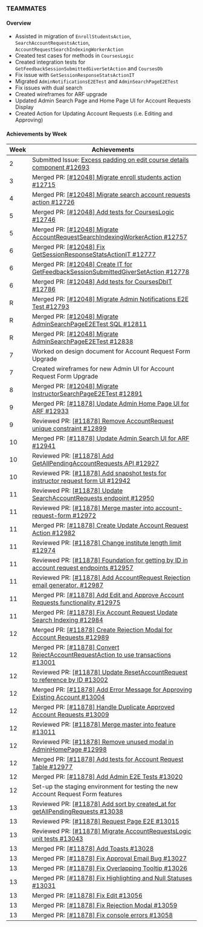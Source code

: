 ### TEAMMATES

#### Overview

* Assisted in migration of `EnrollStudentsAction`, `SearchAccountRequestsAction`, `AccountRequestSearchIndexingWorkerAction`
* Created test cases for methods in `CoursesLogic`
* Created integration tests for `GetFeedbackSessionSubmittedGiverSetAction` and `CoursesDb`
* Fix issue with `GetSessionResponseStatsActionIT`
* Migrated `AdminNotificationsE2ETest` and `AdminSearchPageE2ETest`
* Fix issues with dual search
* Created wireframes for ARF upgrade
* Updated Admin Search Page and Home Page UI for Account Requests Display
* Created Action for Updating Account Requests (i.e. Editing and Approving)

#### Achievements by Week

| Week | Achievements |
| ---- | ------------ |
| 2 | Submitted Issue: [Excess padding on edit course details component #12693](https://github.com/TEAMMATES/teammates/issues/12693) |
| 3 | Merged PR: [[#12048] Migrate enroll students action #12715](https://github.com/TEAMMATES/teammates/pull/12715) |
| 4 | Merged PR: [[#12048] Migrate search account requests action #12726](https://github.com/TEAMMATES/teammates/pull/12726) |
| 5 | Merged PR: [[#12048] Add tests for CoursesLogic #12746](https://github.com/TEAMMATES/teammates/pull/12746) |
| 5 | Merged PR: [[#12048] Migrate AccountRequestSearchIndexingWorkerAction #12757](https://github.com/TEAMMATES/teammates/pull/12757) |
| 6 | Merged PR: [[#12048] Fix GetSessionResponseStatsActionIT #12777](https://github.com/TEAMMATES/teammates/pull/12777) |
| 6 | Merged PR: [[#12048] Create IT for GetFeedbackSessionSubmittedGiverSetAction #12778](https://github.com/TEAMMATES/teammates/pull/12778) |
| 6 | Merged PR: [[#12048] Add tests for CoursesDbIT #12786](https://github.com/TEAMMATES/teammates/pull/12786) |
| R | Merged PR: [[#12048] Migrate Admin Notifications E2E Test #12793](https://github.com/TEAMMATES/teammates/pull/12793) |
| R | Merged PR: [[#12048] Migrate AdminSearchPageE2ETest SQL #12811](https://github.com/TEAMMATES/teammates/pull/12811) |
| R | Merged PR: [[#12048] Migrate AdminSearchPageE2ETest #12838](https://github.com/TEAMMATES/teammates/pull/12838) |
| 7 | Worked on design document for Account Request Form Upgrade |
| 7 | Created wireframes for new Admin UI for Account Request Form Upgrade |
| 8 | Merged PR: [[#12048] Migrate InstructorSearchPageE2ETest #12891](https://github.com/TEAMMATES/teammates/pull/12891) |
| 9 | Merged PR: [[#11878] Update Admin Home Page UI for ARF #12933](https://github.com/TEAMMATES/teammates/pull/12933) |
| 9 | Reviewed PR: [[#11878] Remove AccountRequest unique constraint #12899](https://github.com/TEAMMATES/teammates/pull/12899) |
| 10 | Merged PR: [[#11878] Update Admin Search UI for ARF #12941](https://github.com/TEAMMATES/teammates/pull/12941) |
| 10 | Reviewed PR: [[#11878] Add GetAllPendingAccountRequests API #12927](https://github.com/TEAMMATES/teammates/pull/12927) |
| 10 | Reviewed PR: [[#11878] Add snapshot tests for instructor request form UI #12942](https://github.com/TEAMMATES/teammates/pull/12942) |
| 11 | Reviewed PR: [[#11878] Update SearchAccountRequests endpoint #12950](https://github.com/TEAMMATES/teammates/pull/12950) |
| 11 | Reviewed PR: [[#11878] Merge master into account-request-form #12972](https://github.com/TEAMMATES/teammates/pull/12972) |
| 11 | Merged PR: [[#11878] Create Update Account Request Action #12982](https://github.com/TEAMMATES/teammates/pull/12982) |
| 11 | Reviewed PR: [[#11878] Change institute length limit #12974](https://github.com/TEAMMATES/teammates/pull/12974) |
| 11 | Reviewed PR: [[#11878] Foundation for getting by ID in account request endpoints #12957](https://github.com/TEAMMATES/teammates/pull/12957) |
| 11 | Reviewed PR: [[#11878] Add AccountRequest Rejection email generator. #12987](https://github.com/TEAMMATES/teammates/pull/12987) |
| 11 | Merged PR: [[#11878] Add Edit and Approve Account Requests functionality #12975](https://github.com/TEAMMATES/teammates/pull/12975) |
| 11 | Merged PR: [[#11878] Fix Account Request Update Search Indexing #12984](https://github.com/TEAMMATES/teammates/pull/12984) |
| 12 | Merged PR: [[#11878] Create Rejection Modal for Account Requests #12989](https://github.com/TEAMMATES/teammates/pull/12989) |
| 12 | Merged PR: [[#11878] Convert RejectAccountRequestAction to use transactions #13001](https://github.com/TEAMMATES/teammates/pull/13001) |
| 12 | Reviewed PR: [[#11878] Update ResetAccountRequest to reference by ID #13002](https://github.com/TEAMMATES/teammates/pull/13002) |
| 12 | Merged PR: [[#11878] Add Error Message for Approving Existing Account #13004](https://github.com/TEAMMATES/teammates/pull/13004) |
| 12 | Merged PR: [[#11878] Handle Duplicate Approved Account Requests #13009](https://github.com/TEAMMATES/teammates/pull/13009) |
| 12 | Reviewed PR: [[#11878] Merge master into feature #13011](https://github.com/TEAMMATES/teammates/pull/13011) |
| 12 | Reviewed PR: [[#11878] Remove unused modal in AdminHomePage #12998](https://github.com/TEAMMATES/teammates/pull/12998) |
| 12 | Merged PR: [[#11878] Add tests for Account Request Table #12977](https://github.com/TEAMMATES/teammates/pull/12977) |
| 12 | Merged PR: [[#11878] Add Admin E2E Tests #13020](https://github.com/TEAMMATES/teammates/pull/13020) |
| 12 | Set-up the staging environment for testing the new Account Request Form features |
| 13 | Reviewed PR: [[#11878] Add sort by created_at for getAllPendingRequests #13038](https://github.com/TEAMMATES/teammates/pull/13038) |
| 13 | Reviewed PR: [[#11878] Request Page E2E #13015](https://github.com/TEAMMATES/teammates/pull/13015) |
| 13 | Reviewed PR: [[#11878] Migrate AccountRequestsLogic unit tests #13043](https://github.com/TEAMMATES/teammates/pull/13043) |
| 13 | Merged PR: [[#11878] Add Toasts #13028](https://github.com/TEAMMATES/teammates/pull/13028) |
| 13 | Merged PR: [[#11878] Fix Approval Email Bug #13027](https://github.com/TEAMMATES/teammates/pull/13027) |
| 13 | Merged PR: [[#11878] Fix Overlapping Tooltip #13026](https://github.com/TEAMMATES/teammates/pull/13026) |
| 13 | Merged PR: [[#11878] Fix Highlighting and Null Statuses #13031](https://github.com/TEAMMATES/teammates/pull/13031) |
| 13 | Merged PR: [[#11878] Fix Edit #13056](https://github.com/TEAMMATES/teammates/pull/13056) |
| 13 | Merged PR: [[#11878] Fix Rejection Modal #13059](https://github.com/TEAMMATES/teammates/pull/13059) |
| 13 | Merged PR: [[#11878] Fix console errors #13058](https://github.com/TEAMMATES/teammates/pull/13058) |